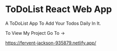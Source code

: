 # ToDoList React Web App

A ToDoList App To Add Your Todos Daily In It.

To View My Project Go To ->

https://fervent-jackson-935879.netlify.app/

